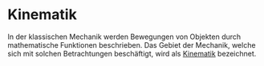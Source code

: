 
# Kinematik

In der klassischen Mechanik werden Bewegungen von Objekten durch mathematische Funktionen beschrieben. Das Gebiet der Mechanik, welche sich mit solchen Betrachtungen beschäftigt, wird als [Kinematik](https://de.wikipedia.org/wiki/Kinematik) bezeichnet.


